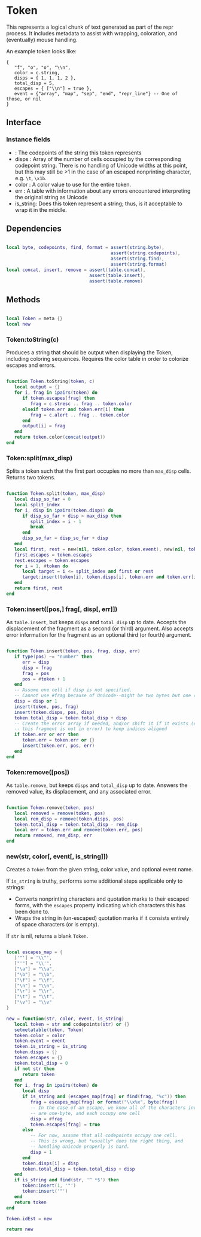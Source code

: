 # Token

This represents a logical chunk of text generated as part of the repr process.
It includes metadata to assist with wrapping, coloration, and (eventually)
mouse handling.


An example token looks like:

```lua-example
{
   "f", "o", "o", "\\n",
   color = c.string,
   disps = { 1, 1, 1, 2 },
   total_disp = 5,
   escapes = { ["\\n"] = true },
   event = {"array", "map", "sep", "end", "repr_line"} -- One of those, or nil
}
```
## Interface

### Instance fields

-  <number> : The codepoints of the string this token represents
-  disps    : Array of the number of cells occupied by the corresponding
              codepoint string. There is no handling of Unicode widths at
              this point, but this may still be >1 in the case of an escaped
              nonprinting character, e.g. ``\t``, ``\x1b``.
-  color    : A color value to use for the entire token.
-  err      : A table with information about any errors encountered
              interpreting the original string as Unicode
-  is_string: Does this token represent a string; thus, is it acceptable to
              wrap it in the middle.

## Dependencies

```lua

local byte, codepoints, find, format = assert(string.byte),
                                       assert(string.codepoints),
                                       assert(string.find),
                                       assert(string.format)
local concat, insert, remove = assert(table.concat),
                               assert(table.insert),
                               assert(table.remove)

```
## Methods

```lua

local Token = meta {}
local new

```
### Token:toString(c)

Produces a string that should be output when displaying the Token,
including coloring sequences. Requires the color table in order to
colorize escapes and errors.

```lua

function Token.toString(token, c)
   local output = {}
   for i, frag in ipairs(token) do
      if token.escapes[frag] then
         frag = c.stresc .. frag .. token.color
      elseif token.err and token.err[i] then
         frag = c.alert .. frag .. token.color
      end
      output[i] = frag
   end
   return token.color(concat(output))
end

```
### Token:split(max_disp)

Splits a token such that the first part occupies no more than ``max_disp`` cells.
Returns two tokens.

```lua

function Token.split(token, max_disp)
   local disp_so_far = 0
   local split_index
   for i, disp in ipairs(token.disps) do
      if disp_so_far + disp > max_disp then
         split_index = i - 1
         break
      end
      disp_so_far = disp_so_far + disp
   end
   local first, rest = new(nil, token.color, token.event), new(nil, token.color, token.event)
   first.escapes = token.escapes
   rest.escapes = token.escapes
   for i = 1, #token do
      local target = i <= split_index and first or rest
      target:insert(token[i], token.disps[i], token.err and token.err[i])
   end
   return first, rest
end

```
### Token:insert([pos,] frag[, disp[, err]])

As ``table.insert``, but keeps ``disps`` and ``total_disp`` up to date.
Accepts the displacement of the fragment as a second (or third) argument.
Also accepts error information for the fragment as an optional third
(or fourth) argument.

```lua

function Token.insert(token, pos, frag, disp, err)
   if type(pos) ~= "number" then
      err = disp
      disp = frag
      frag = pos
      pos = #token + 1
   end
   -- Assume one cell if disp is not specified.
   -- Cannot use #frag because of Unicode--might be two bytes but one cell.
   disp = disp or 1
   insert(token, pos, frag)
   insert(token.disps, pos, disp)
   token.total_disp = token.total_disp + disp
   -- Create the error array if needed, and/or shift it if it exists (even if
   -- this fragment is not in error) to keep indices aligned
   if token.err or err then
      token.err = token.err or {}
      insert(token.err, pos, err)
   end
end

```
### Token:remove([pos])

As ``table.remove``, but keeps ``disps`` and ``total_disp`` up to date.
Answers the removed value, its displacement, and any associated error.

```lua

function Token.remove(token, pos)
   local removed = remove(token, pos)
   local rem_disp = remove(token.disps, pos)
   token.total_disp = token.total_disp - rem_disp
   local err = token.err and remove(token.err, pos)
   return removed, rem_disp, err
end

```
### new(str, color[, event[, is_string]])

Creates a ``Token`` from the given string, color value, and optional event name.


If ``is_string`` is truthy, performs some additional steps applicable
only to strings:


-  Converts nonprinting characters and quotation marks to their escaped forms,
   with the ``escapes`` property indicating which characters this has been done
   to.
-  Wraps the string in (un-escaped) quotation marks if it consists entirely of
   space characters (or is empty).


If ``str`` is nil, returns a blank ``Token``.

```lua

local escapes_map = {
   ['"'] = '\\"',
   ["'"] = "\\'",
   ["\a"] = "\\a",
   ["\b"] = "\\b",
   ["\f"] = "\\f",
   ["\n"] = "\\n",
   ["\r"] = "\\r",
   ["\t"] = "\\t",
   ["\v"] = "\\v"
}

new = function(str, color, event, is_string)
   local token = str and codepoints(str) or {}
   setmetatable(token, Token)
   token.color = color
   token.event = event
   token.is_string = is_string
   token.disps = {}
   token.escapes = {}
   token.total_disp = 0
   if not str then
      return token
   end
   for i, frag in ipairs(token) do
      local disp
      if is_string and (escapes_map[frag] or find(frag, "%c")) then
         frag = escapes_map[frag] or format("\\x%x", byte(frag))
         -- In the case of an escape, we know all of the characters involved
         -- are one-byte, and each occupy one cell
         disp = #frag
         token.escapes[frag] = true
      else
         -- For now, assume that all codepoints occupy one cell.
         -- This is wrong, but *usually* does the right thing, and
         -- handling Unicode properly is hard.
         disp = 1
      end
      token.disps[i] = disp
      token.total_disp = token.total_disp + disp
   end
   if is_string and find(str, '^ *$') then
      token:insert(1, '"')
      token:insert('"')
   end
   return token
end

Token.idEst = new

return new
```
